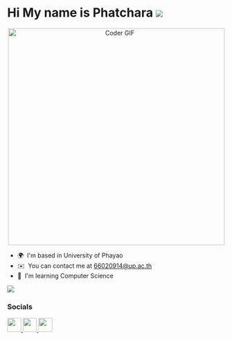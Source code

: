 Hi My name is Phatchara  ![](https://user-images.githubusercontent.com/18350557/176309783-0785949b-9127-417c-8b55-ab5a4333674e.gif)
=================================================================================================================================

 <div align="center">
    <img src="https://28.media.tumblr.com/tumblr_llslq2YDdI1qah4nko1_500.gif" alt="Coder GIF" width="500">
     </div>

* 🌍  I'm based in University of Phayao
* ✉️  You can contact me at [66020914@up.ac.th](mailto:66020914@up.ac.th)
* 🧠  I'm learning Computer Science

<a href="https://www.github.com/Phatcharaphon-Luangphoom" target="_blank" rel="noreferrer"><img
src="https://img.shields.io/github/followers/Phatcharaphon-Luangphoom?logo=github&style=for-the-badge&color=ef4444&labelColor=22272e" /></a>

### Socials

<p align="left"> <a href="https://www.facebook.com/Phatchara Aong" target="_blank" rel="noreferrer"> <picture> <source media="(prefers-color-scheme: dark)" srcset="https://raw.githubusercontent.com/danielcranney/readme-generator/main/public/icons/socials/facebook-dark.svg" /> <source media="(prefers-color-scheme: light)" srcset="https://raw.githubusercontent.com/danielcranney/readme-generator/main/public/icons/socials/facebook.svg" /> <img src="https://raw.githubusercontent.com/danielcranney/readme-generator/main/public/icons/socials/facebook.svg" width="32" height="32" /> </picture> </a> <a href="https://www.github.com/Phatcharaphon-Luangphoom" target="_blank" rel="noreferrer"> <picture> <source media="(prefers-color-scheme: dark)" srcset="https://raw.githubusercontent.com/danielcranney/readme-generator/main/public/icons/socials/github-dark.svg" /> <source media="(prefers-color-scheme: light)" srcset="https://raw.githubusercontent.com/danielcranney/readme-generator/main/public/icons/socials/github.svg" /> <img src="https://raw.githubusercontent.com/danielcranney/readme-generator/main/public/icons/socials/github.svg" width="32" height="32" /> </picture> </a> <a href="http://www.instagram.com/p_aong.336" target="_blank" rel="noreferrer"> <picture> <source media="(prefers-color-scheme: dark)" srcset="https://raw.githubusercontent.com/danielcranney/readme-generator/main/public/icons/socials/instagram-dark.svg" /> <source media="(prefers-color-scheme: light)" srcset="https://raw.githubusercontent.com/danielcranney/readme-generator/main/public/icons/socials/instagram.svg" /> <img src="https://raw.githubusercontent.com/danielcranney/readme-generator/main/public/icons/socials/instagram.svg" width="32" height="32" /> </picture> </a></p>

